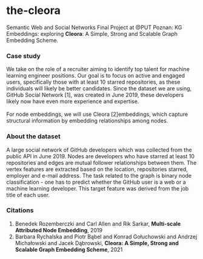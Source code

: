 # the-cleora
Semantic Web and Social Networks Final Project at @PUT Poznan:
KG Embeddings: exploring **Cleora**: A Simple, Strong and Scalable Graph Embedding Scheme.

### Case study
We take on the role of a recruiter aiming to identify top talent for machine learning engineer positions. Our goal is to focus on active and engaged users, specifically those with at least 10 starred repositories, as these individuals will likely be better candidates. Since the dataset we are using, GitHub Social Network [1], was created in June 2019, these developers likely now have even more experience and expertise. <br></br>
For node embeddings, we will use Cleora [2]embeddings, which capture structural information by embedding relationships among nodes.


### About the dataset

A large social network of GitHub developers which was collected from the public API in June 2019. Nodes are developers who have starred at least 10 repositories and edges are mutual follower relationships between them. The vertex features are extracted based on the location, repositories starred, employer and e-mail address. The task related to the graph is binary node classification - one has to predict whether the GitHub user is a web or a machine learning developer. This target feature was derived from the job title of each user.







### Citations
1. Benedek Rozemberczki and Carl Allen and Rik Sarkar, **Multi-scale Attributed Node Embedding**, 2019
2. Barbara Rychalska and Piotr Bąbel and Konrad Gołuchowski and Andrzej Michałowski and Jacek Dąbrowski, **Cleora: A Simple, Strong and Scalable Graph Embedding Scheme**, 2021
